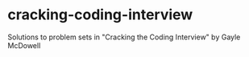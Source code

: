 # cracking-coding-interview
Solutions to problem sets in "Cracking the Coding Interview" by Gayle McDowell
